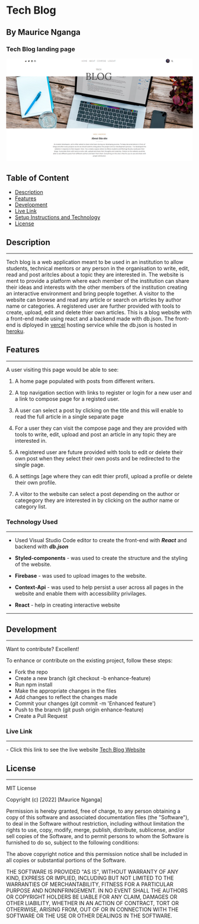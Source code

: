 # Tech Blog

## By Maurice Nganga

### Tech Blog landing page

![Tech Blog](./client/src/images/tech-blogan.png)

## Table of Content

- [Description](#description)
- [Features](#features)
- [Development](#development)
- [Live Link](#live-link)
- [Setup Instructions and Technology](#technology-used)
- [License](#license)

## Description

---

Tech blog is a web application meant to be used in an institution to allow students, technical mentors or any person in the organisation to write, edit, read and post aritcles about a topic they are interested in. The website is ment to provide a platform where each member of the institution can share their ideas and interests with the other members of the institution creating an interactive environment and bring people together. A visitor to the website can browse and read any article or search on articles by author name or categories. A registered user are further provided with tools to create, upload, edit and delete thier own articles. This is a blog website with a front-end made using react and a backend made with db.json. The front-end is diployed in [vercel](https://vercel.com/) hosting service while the db.json is hosted in [heroku](https://heroku.com/).

## Features

---

A user visiting this page would be able to see:

1. A home page populated with posts from different writers.

2. A top navigation section with links to register or login for a new user and a link to compose page for a registed user.

3. A user can select a post by clicking on the title and this will enable to read the full article in a single separate page

4. For a user they can visit the compose page and they are provided with tools to write, edit, upload and post an article in any topic they are interested in.

5. A registered user are future provided with tools to edit or delete their own post when they select their own posts and be redirected to the single page.

6. A settings [age where they can edit thier profil, upload a profile or delete their own profile.

7. A viitor to the website can select a post depending on the author or categegory they are interested in by clicking on the author name or category list.

### Technology Used

---

- Used Visual Studio Code editor to create the front-end with _**React**_ and backend with _**db.json**_

- **Styled-components** - was used to create the structure and the styling of the website.

- **Firebase** - was used to upload images to the website.

- **Context-Api** - was used to help persist a user across all pages in the website and enable them with accessibility privilages.

- **React** - help in creating interactive website

---

## Development

---

Want to contribute? Excellent!

To enhance or contribute on the existing project, follow these steps:

- Fork the repo
- Create a new branch (git checkout -b enhance-feature)
- Run npm install
- Make the appropriate changes in the files
- Add changes to reflect the changes made
- Commit your changes (git commit -m 'Enhanced feature')
- Push to the branch (git push origin enhance-feature)
- Create a Pull Request

### Live Link

---

\- Click this link to see the live website [Tech Blog Website](https://tech-blog-moryno.vercel.app/)

## License

---

MIT License

Copyright (c) [2022] [Maurice Nganga]

Permission is hereby granted, free of charge, to any person obtaining a copy
of this software and associated documentation files (the "Software"), to deal
in the Software without restriction, including without limitation the rights
to use, copy, modify, merge, publish, distribute, sublicense, and/or sell
copies of the Software, and to permit persons to whom the Software is
furnished to do so, subject to the following conditions:

The above copyright notice and this permission notice shall be included in all
copies or substantial portions of the Software.

THE SOFTWARE IS PROVIDED "AS IS", WITHOUT WARRANTY OF ANY KIND, EXPRESS OR
IMPLIED, INCLUDING BUT NOT LIMITED TO THE WARRANTIES OF MERCHANTABILITY,
FITNESS FOR A PARTICULAR PURPOSE AND NONINFRINGEMENT. IN NO EVENT SHALL THE
AUTHORS OR COPYRIGHT HOLDERS BE LIABLE FOR ANY CLAIM, DAMAGES OR OTHER
LIABILITY, WHETHER IN AN ACTION OF CONTRACT, TORT OR OTHERWISE, ARISING FROM,
OUT OF OR IN CONNECTION WITH THE SOFTWARE OR THE USE OR OTHER DEALINGS IN THE
SOFTWARE.
